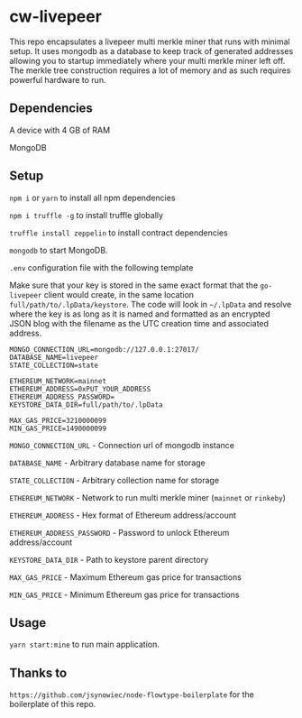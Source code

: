 # cw-livepeer
This repo encapsulates a livepeer multi merkle miner that runs with minimal setup. It uses mongodb as a database to keep track of generated addresses allowing you to startup immediately where your multi merkle miner left off. The merkle tree construction requires a lot of memory and as such requires powerful hardware to run.

## Dependencies
A device with 4 GB of RAM

MongoDB

## Setup
`npm i` or `yarn` to install all npm dependencies

`npm i truffle -g` to install truffle globally

`truffle install zeppelin` to install contract dependencies

`mongodb` to start MongoDB.

`.env` configuration file with the following template

Make sure that your key is stored in the same exact format that the `go-livepeer` client would create, in the same location `full/path/to/.lpData/keystore`. The code will look in `~/.lpData` and resolve where the key is as long as it is named and formatted as an encrypted JSON blog with the filename as the UTC creation time and associated address. 
```
MONGO_CONNECTION_URL=mongodb://127.0.0.1:27017/
DATABASE_NAME=livepeer
STATE_COLLECTION=state

ETHEREUM_NETWORK=mainnet
ETHEREUM_ADDRESS=0xPUT_YOUR_ADDRESS
ETHEREUM_ADDRESS_PASSWORD=
KEYSTORE_DATA_DIR=full/path/to/.lpData

MAX_GAS_PRICE=3210000099
MIN_GAS_PRICE=1490000099
```

`MONGO_CONNECTION_URL`      - Connection url of mongodb instance

`DATABASE_NAME`             - Arbitrary database name for storage

`STATE_COLLECTION`          - Arbitrary collection name for storage

`ETHEREUM_NETWORK`          - Network to run multi merkle miner (`mainnet` or `rinkeby`)

`ETHEREUM_ADDRESS`          - Hex format of Ethereum address/account

`ETHEREUM_ADDRESS_PASSWORD` - Password to unlock Ethereum address/account

`KEYSTORE_DATA_DIR`         - Path to keystore parent directory

`MAX_GAS_PRICE`             - Maximum Ethereum gas price for transactions

`MIN_GAS_PRICE`             - Minimum Ethereum gas price for transactions

## Usage
`yarn start:mine` to run main application.

## Thanks to
`https://github.com/jsynowiec/node-flowtype-boilerplate` for the boilerplate of this repo.

